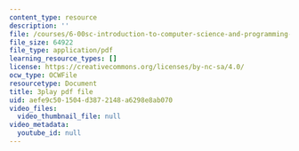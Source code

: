 ```yaml
---
content_type: resource
description: ''
file: /courses/6-00sc-introduction-to-computer-science-and-programming-spring-2011/aefe9c501504d3872148a6298e8ab070_hmtXhZTfAes.pdf
file_size: 64922
file_type: application/pdf
learning_resource_types: []
license: https://creativecommons.org/licenses/by-nc-sa/4.0/
ocw_type: OCWFile
resourcetype: Document
title: 3play pdf file
uid: aefe9c50-1504-d387-2148-a6298e8ab070
video_files:
  video_thumbnail_file: null
video_metadata:
  youtube_id: null
---
```


